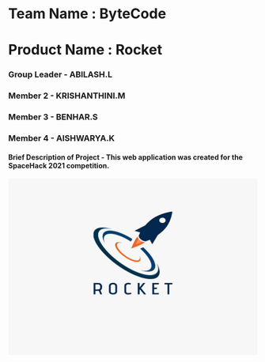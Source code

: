
# Team Name : ByteCode
# Product Name : Rocket

### Group Leader - ABILASH.L
### Member 2 - KRISHANTHINI.M
### Member 3 - BENHAR.S
### Member 4 - AISHWARYA.K

#### Brief Description of Project - This web application was created for the SpaceHack 2021 competition.

<img src="Basci/img/rocket.png" width="600"/>
